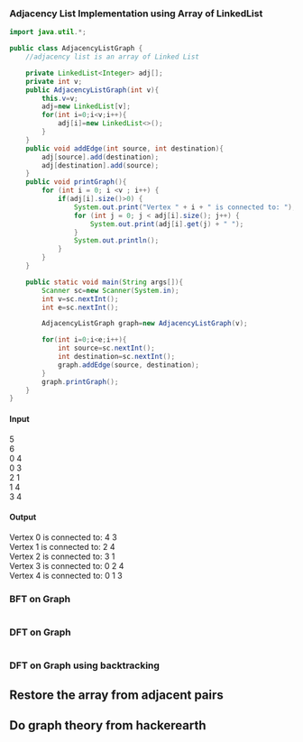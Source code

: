 ### Adjacency List Implementation using Array of LinkedList
```java
import java.util.*;

public class AdjacencyListGraph {
    //adjacency list is an array of Linked List

    private LinkedList<Integer> adj[];
    private int v;
    public AdjacencyListGraph(int v){
        this.v=v;
        adj=new LinkedList[v];
        for(int i=0;i<v;i++){
            adj[i]=new LinkedList<>();
        }
    }
    public void addEdge(int source, int destination){
        adj[source].add(destination);
        adj[destination].add(source);
    }
    public void printGraph(){
        for (int i = 0; i <v ; i++) {
            if(adj[i].size()>0) {
                System.out.print("Vertex " + i + " is connected to: ");
                for (int j = 0; j < adj[i].size(); j++) {
                    System.out.print(adj[i].get(j) + " ");
                }
                System.out.println();
            }
        }
    }

    public static void main(String args[]){
        Scanner sc=new Scanner(System.in);
        int v=sc.nextInt();
        int e=sc.nextInt();

        AdjacencyListGraph graph=new AdjacencyListGraph(v);

        for(int i=0;i<e;i++){
            int source=sc.nextInt();
            int destination=sc.nextInt();
            graph.addEdge(source, destination);
        }
        graph.printGraph();
    }
}
```
#### Input <br>
5 <br>
6 <br>
0 4 <br>
0 3 <br>
2 1 <br>
1 4 <br>
3 4 <br>
#### Output 
Vertex 0 is connected to: 4 3 <br>
Vertex 1 is connected to: 2 4 <br>
Vertex 2 is connected to: 3 1 <br>
Vertex 3 is connected to: 0 2 4 <br>
Vertex 4 is connected to: 0 1 3 <br>
### BFT on Graph
```java
```
### DFT on Graph
```java
```
### DFT on Graph using backtracking
## Restore the array from adjacent pairs
## Do graph theory from hackerearth
